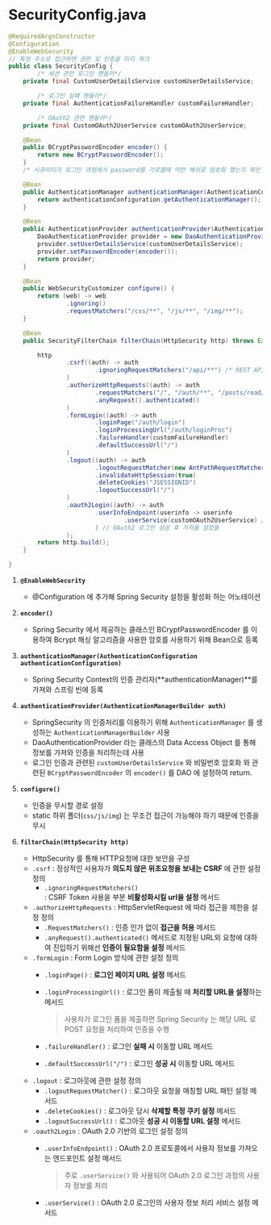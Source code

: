 # SecurityConfig.java

```java
@RequiredArgsConstructor
@Configuration
@EnableWebSecurity
// 특정 주소로 접근하면 권한 및 인증을 미리 체크
public class SecurityConfig {
		/* 세션 관련 로그인 핸들러*/
    private final CustomUserDetailsService customUserDetailsService;

		/* 로그인 실패 핸들러*/
    private final AuthenticationFailureHandler customFailureHandler;

		/* OAuth2 관련 핸들러*/
    private final CustomOAuth2UserService customOAuth2UserService;

    @Bean
    public BCryptPasswordEncoder encoder() {
        return new BCryptPasswordEncoder();
    }
    /* 시큐리티가 로그인 과정에서 password를 가로챌때 어떤 해쉬로 암호화 했는지 확인 */

    @Bean
    public AuthenticationManager authenticationManager(AuthenticationConfiguration authenticationConfiguration) throws Exception {
        return authenticationConfiguration.getAuthenticationManager();
    }

    @Bean
    public AuthenticationProvider authenticationProvider(AuthenticationManagerBuilder auth) throws Exception {
        DaoAuthenticationProvider provider = new DaoAuthenticationProvider();
        provider.setUserDetailsService(customUserDetailsService);
        provider.setPasswordEncoder(encoder());
        return provider;
    }

    @Bean
    public WebSecurityCustomizer configure() {
        return (web) -> web
                .ignoring()
                .requestMatchers("/css/**", "/js/**", "/img/**");
    }

    @Bean
    public SecurityFilterChain filterChain(HttpSecurity http) throws Exception {

        http
                .csrf((auth) -> auth
                        .ignoringRequestMatchers("/api/**") /* REST API 사용 예외처리 */
                )
                .authorizeHttpRequests((auth) -> auth
                        .requestMatchers("/", "/auth/**", "/posts/read/**", "/posts/search/**").permitAll()
                        .anyRequest().authenticated()
                )
                .formLogin((auth) -> auth
                        .loginPage("/auth/login")
                        .loginProcessingUrl("/auth/loginProc")
                        .failureHandler(customFailureHandler)
                        .defaultSuccessUrl("/")
                )
                .logout((auth) -> auth
                        .logoutRequestMatcher(new AntPathRequestMatcher("/logout"))
                        .invalidateHttpSession(true)
                        .deleteCookies("JSESSIONID")
                        .logoutSuccessUrl("/")
                )
                .oauth2Login((auth) -> auth
                        .userInfoEndpoint(userinfo -> userinfo
                                .userService(customOAuth2UserService) // 서버에서 사용자 정보를 가져온 상태에서 추가로 진행하고자 하는 기능 명시
                        ) // OAuth2 로그인 성공 후 가져올 설정들
                );
        return http.build();
    }

}
```

1. **`@EnableWebSecurity`**
    - @Configuration 에 추가해 Spring Security 설정을 활성화 하는 어노테이션
    
2. **`encoder()`**
    - Spring Security 에서 제공하는 클래스인  BCryptPasswordEncoder 를 이용하여 Bcrypt 해싱 알고리즘을 사용한 암호를 사용하기 위해 Bean으로 등록
    
3. **`authenticationManager(AuthenticationConfiguration authenticationConfiguration)`**
    - Spring Security Context의 인증 관리자(**authenticationManager)**를 가져와 스프링 빈에 등록
    
4. **`authenticationProvider(AuthenticationManagerBuilder auth)`**
    - SpringSecurity 의 인증처리를 이용하기 위해 `AuthenticationManager` 를 생성하는 `AuthenticationManagerBuilder` 사용
    - DaoAuthenticationProvider 라는 클래스의 Data Access Object 를 통해 정보를 가져와 인증을 처리하는데 사용
    - 로그인 인증과 관련된 `customUserDetailsService` 와 
    비밀번호 암호화 와 관련된 `BCryptPasswordEncoder` 의 `encoder()` 를
    DAO 에 설정하여 return.
    
5. **`configure()`** 
    - 인증을 무시할 경로 설정
    - static 하위 폴더(`css/js/img`) 는 무조건 접근이 가능해야 하기 때문에 인증을 무시
    
6. **`filterChain(HttpSecurity http)`**
    - HttpSecurity 를 통해 HTTP요청에 대한 보안을 구성
    - `.csrf` : 정상적인 사용자가 **의도치 않은 위조요청을 보내는 CSRF** 에 관한 설정 정의
        - `.ignoringRequestMatchers()`  
        : CSRF Token 사용을 부분 **비활성화시킬 url을 설정** 메서드
    - `.authorizeHttpRequests` :  HttpServletRequest 에 따라 접근을 제한을 설정 정의
        - `.RequestMatchers()` : 인증 인가 없이 **접근을 허용** 메서드
        - `.anyRequest().authenticated()` 메서드로 지정된 URL외 요청에 대하여 진입하기 위해선 **인증이 필요함을 설정** 메서드
    - `.formLogin` : Form Login 방식에 관한 설정 정의
        - `.loginPage()` : **로그인 페이지 URL 설정** 메서드
        - `.loginProcessingUrl()` : 로그인 폼이 제출될 때 **처리할 URL을 설정**하는 메서드
            
            > 사용자가 로그인 폼을 제출하면 Spring Security 는 
            해당 URL 로 POST 요청을 처리하여 인증을 수행
            > 
        - `.failureHandler()` : 로그인 **실패 시** 이동할 URL 메서드
        - `.defaultSuccessUrl("/")`  : 로그인 **성공 시** 이동할 URL 메서드
    - `.logout` : 로그아웃에 관한 설정 정의
        - `.logoutRequestMatcher()` : 로그아웃 요청을 매칭할 URL 패턴 설정 메서드
        - `.deleteCookies()` : 로그아웃 당시 **삭제할 특정 쿠키 설정** 메서드
        - `.logoutSuccessUrl()` : 로그아웃 **성공 시 이동할 URL 설정** 메서드
    - `.oauth2Login` : OAuth 2.0 기반의 로그인 설정 정의
        - `.userInfoEndpoint()` : OAuth 2.0 프로토콜에서 사용자 정보를 가져오는 엔드포인트 
        설정 메서드
            
            > 주로 `.userService()`  와 사용되어 OAuth 2.0 로그인 과정의 사용자 정보를 처리
            > 
        - `.userService()` : OAuth 2.0 로그인의 사용자 정보 처리 서비스 설정 메서드